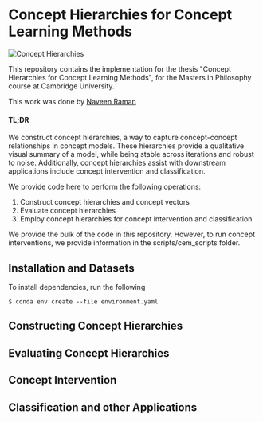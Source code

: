 # Concept Hierarchies for Concept Learning Methods

![Concept Hierarchies](figures/pull_figure.png)

This repository contains the implementation for the thesis "Concept Hierarchies for Concept Learning Methods", for the Masters in Philosophy course at Cambridge University.

This work was done by [Naveen Raman](https://naveenraman.com/)

#### TL;DR
We construct concept hierarchies, a way to capture concept-concept relationships in concept models. These hierarchies provide a qualitative visual summary of a model, while being stable across iterations and robust to noise. Additionally, concept hierarchies assist with downstream applications include concept intervention and classification. 

We provide code here to perform the following operations: 
1. Construct concept hierarchies and concept vectors
2. Evaluate concept hierarchies
3. Employ concept hierarchies for concept intervention and classification

We provide the bulk of the code in this repository. However, to run concept interventions, we provide information in the scripts/cem_scripts folder. 

## Installation and Datasets
To install dependencies, run the following
```
$ conda env create --file environment.yaml
```

## Constructing Concept Hierarchies

## Evaluating Concept Hierarchies

## Concept Intervention

## Classification and other Applications